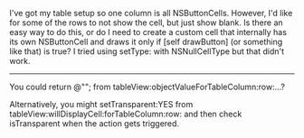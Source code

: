 I've got my table setup so one column is all NSButtonCells. However, I'd like for some of the rows to not show the cell, but just show blank. Is there an easy way to do this, or do I need to create a custom cell that internally has its own NSButtonCell and draws it only if     [self drawButton] (or something like that) is true? I tried using     setType: with NSNullCellType but that didn't work.

----
You could     return @""; from     tableView:objectValueForTableColumn:row:...?

Alternatively, you might     setTransparent:YES from     tableView:willDisplayCell:forTableColumn:row: and then check     isTransparent when the action gets triggered.
